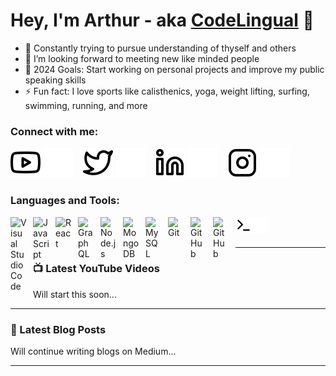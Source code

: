 # Hey, I'm Arthur - aka [CodeLingual][youtube] 👋 

- 🌱 Constantly trying to pursue understanding of thyself and others
- 👯 I’m looking forward to meeting new like minded people
- 🥅 2024 Goals: Start working on personal projects and improve my public speaking skills
- ⚡ Fun fact: I love sports like calisthenics, yoga, weight lifting, surfing, swimming, running, and more

### Connect with me:

[![website](./img/youtube-light.svg)](https://www.youtube.com/@CodeLingual#gh-light-mode-only)
[![website](./img/youtube-dark.svg)](https://www.youtube.com/@CodeLingual#gh-dark-mode-only)
&nbsp;&nbsp;
[![website](./img/twitter-light.svg)](https://twitter.com/ArthurKaminsky#gh-light-mode-only)
[![website](./img/twitter-dark.svg)](https://twitter.com/ArthurKaminsky#gh-dark-mode-only)
&nbsp;&nbsp;
[![website](./img/linkedin-light.svg)](https://www.linkedin.com/in/arthurkaminsky96#gh-light-mode-only)
[![website](./img/linkedin-dark.svg)](https://www.linkedin.com/in/arthurkaminsky96#gh-dark-mode-only)
&nbsp;&nbsp;
[![website](./img/instagram-light.svg)](https://www.instagram.com/arthur_kaminsky314#gh-light-mode-only)
[![website](./img/instagram-dark.svg)](https://www.instagram.com/arthur_kaminsky314#gh-dark-mode-only)

### Languages and Tools:

[<img align="left" alt="Visual Studio Code" width="26px" src="https://cdn.jsdelivr.net/gh/devicons/devicon/icons/vscode/vscode-original.svg" style="padding-right:10px;" />](#)
[<img align="left" alt="JavaScript" width="26px" src="https://cdn.jsdelivr.net/gh/devicons/devicon/icons/javascript/javascript-original.svg" style="padding-right:10px;" />](#)
[<img align="left" alt="React" width="26px" src="https://cdn.jsdelivr.net/gh/devicons/devicon/icons/react/react-original.svg" style="padding-right:10px;" />](#)
[<img align="left" alt="GraphQL" width="26px" src="https://cdn.jsdelivr.net/gh/devicons/devicon/icons/graphql/graphql-plain.svg" style="padding-right:10px;" />](#)
[<img align="left" alt="Node.js" width="26px" src="https://cdn.jsdelivr.net/gh/devicons/devicon/icons/nodejs/nodejs-original.svg" style="padding-right:10px;" />](#)
[<img align="left" alt="MongoDB" width="26px" src="https://cdn.jsdelivr.net/gh/devicons/devicon/icons/mongodb/mongodb-original.svg" style="padding-right:10px;" />](#)
[<img align="left" alt="MySQL" width="26px" src="https://cdn.jsdelivr.net/gh/devicons/devicon/icons/mysql/mysql-original.svg" style="padding-right:10px;" />](#)
[<img align="left" alt="Git" width="26px" src="https://cdn.jsdelivr.net/gh/devicons/devicon/icons/git/git-original.svg" style="padding-right:10px;" />](#)
[<img align="left" alt="GitHub" width="26px" src="https://user-images.githubusercontent.com/3369400/139447912-e0f43f33-6d9f-45f8-be46-2df5bbc91289.png" style="padding-right:10px;" />](#gh-dark-mode-only)
[<img align="left" alt="GitHub" width="26px" src="https://user-images.githubusercontent.com/3369400/139448065-39a229ba-4b06-434b-bc67-616e2ed80c8f.png" style="padding-right:10px;" />](#gh-light-mode-only)
[<img align="left" alt="Terminal" width="26px" src="./img/terminal-light.svg" />](#gh-light-mode-only)
[<img align="left" alt="Terminal" width="26px" src="./img/terminal-dark.svg" />](#gh-dark-mode-only)

<br />
<br />

---

### 📺 Latest YouTube Videos

Will start this soon...

---

### 📕 Latest Blog Posts

Will continue writing blogs on Medium...

---

[twitter]: https://twitter.com/ArthurKaminsky
[youtube]: https://www.youtube.com/@CodeLingual
[instagram]: https://www.instagram.com/arthur_kaminsky314
[linkedin]: https://www.linkedin.com/in/arthurkaminsky96
